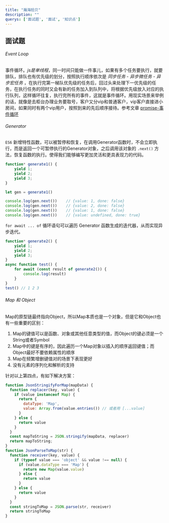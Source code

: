 ```yaml
---
title: "瀚海拾贝"
description: ""
querys: ['面试题', '面试', '知识点']
---
```


## 面试题

###### Event Loop

事件循环。_js是单线程_，同一时间只能做一件事儿，如果有多个任务要执行，就要排队，排队也有优先级的划分，按照执行顺序依次是 _同步任务 - 异步微任务 - 异步宏任务_ ，在执行完第一梯队优先级的任务后，回过头来处理下一优先级的任务，在执行任务的同时又会有新的任务加入到队列中，将根据优先级放入对应的执行队列，这样循环往复，执行完所有的事件，这就是事件循环。用现实场景来举例的话，就像是去柜台办理业务要取号，客户又分vip和普通客户，vip客户直接进小房间，如果同时有两个vip用户，按照到来的先后顺序接待。参考文章 [promise-事件循环](/articles/promise#事件循环event-loop)

###### Generator

`ES6` 新增特性函数，可以被暂停和恢复，在调用Generator函数时，不会立即执行，而是返回一个可暂停执行的Generator对象，之后调用该对象的 `.next()` 方法，恢复函数的执行。使得我们能够编写更加灵活和更具表现力的代码。

```js
function* generate1() {
    yield 1;
    yield 2;
    yield 3;
}

let gen = generate1()

console.log(gen.next())    // {value: 1, done: false}
console.log(gen.next())    // {value: 2, done: false}
console.log(gen.next())    // {value: 1, done: false}
console.log(gen.next())    // {value: undefined, done: true}
```

`for await ... of` 循环语句可以遍历 Generator 函数生成的迭代器，从而实现异步迭代。

```js
function* generate2() {
    yield 1;
    yield 2;
    yield 3;
}
async function test() {
    for await (const result of generate2()) {
        console.log(result)
    }
}
test() // 1 2 3
```

###### Map 和 Object

Map的原型链最终指向Object，所以Map本质也是一个对象，但是它和Object也有一些重要的区别：

1. Map的键值可以是函数、对象或其他任意类型的值，而Object的键必须是一个String或者Symbol
2. Map中的键是有序的，因此遍历一个Map对象以插入的顺序返回键值；而Object最好不要依赖属性的顺序
3. Map在频繁增删键值对的场景下表现更好
4. 没有元素的序列化和解析的支持

针对以上第四点，有如下解决方案：

```js
function JsonStringifyForMap(mapData) {
  function replacer(key, value) {
    if (value instanceof Map) {
      return {
        dataType: 'Map',
        value: Array.from(value.entries()) // 或者用 [...value]
      }
    } else {
      return value
    }
  }
  const mapToString = JSON.stringify(mapData, replacer)
  return mapToString;
}
function JsonParseToMap(str) {
  function receiver(key, value) {
    if (typeof value === 'object' && value !== null) {
      if (value.dataType === 'Map') {
        return new Map(value.value)
      } else {
        return value
      }
    } else {
      return value
    }
  }
  const stringToMap = JSON.parse(str, receiver)
  return stringToMap
}
```


